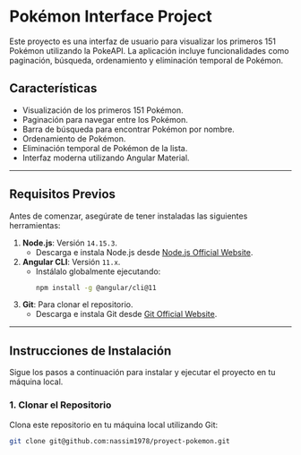 # Pokémon Interface Project

Este proyecto es una interfaz de usuario para visualizar los primeros 151 Pokémon utilizando la PokeAPI. La aplicación incluye funcionalidades como paginación, búsqueda, ordenamiento y eliminación temporal de Pokémon.

## **Características**

- Visualización de los primeros 151 Pokémon.
- Paginación para navegar entre los Pokémon.
- Barra de búsqueda para encontrar Pokémon por nombre.
- Ordenamiento de Pokémon.
- Eliminación temporal de Pokémon de la lista.
- Interfaz moderna utilizando Angular Material.

---

## **Requisitos Previos**

Antes de comenzar, asegúrate de tener instaladas las siguientes herramientas:

1. **Node.js**: Versión `14.15.3`.
   - Descarga e instala Node.js desde [Node.js Official Website](https://nodejs.org/).
2. **Angular CLI**: Versión `11.x`.
   - Instálalo globalmente ejecutando:
     ```bash
     npm install -g @angular/cli@11
     ```
3. **Git**: Para clonar el repositorio.
   - Descarga e instala Git desde [Git Official Website](https://git-scm.com/).

---

## **Instrucciones de Instalación**

Sigue los pasos a continuación para instalar y ejecutar el proyecto en tu máquina local.

### **1. Clonar el Repositorio**

Clona este repositorio en tu máquina local utilizando Git:

```bash
git clone git@github.com:nassim1978/proyect-pokemon.git
```
